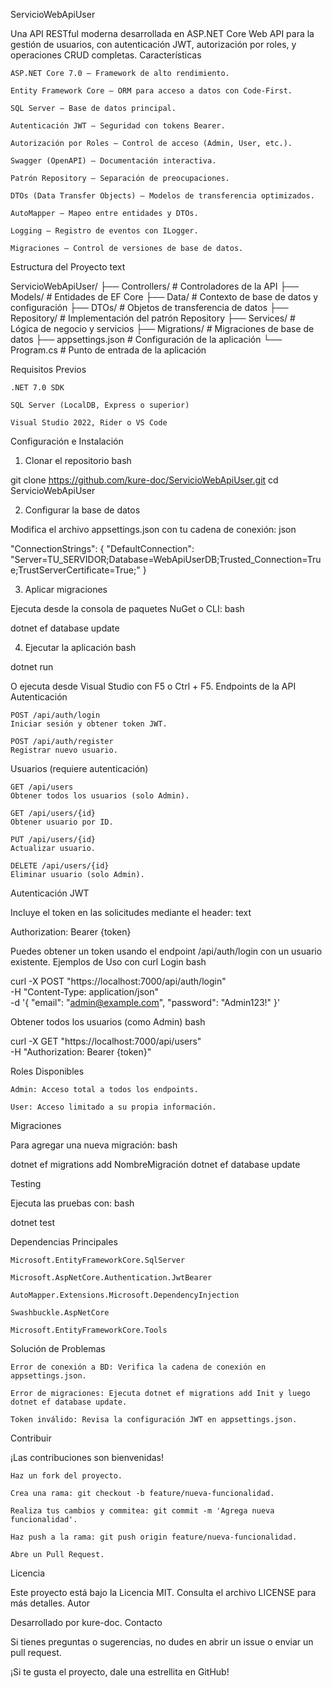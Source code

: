 ServicioWebApiUser

Una API RESTful moderna desarrollada en ASP.NET Core Web API para la gestión de usuarios, con autenticación JWT, autorización por roles, y operaciones CRUD completas.
  Características

    ASP.NET Core 7.0 – Framework de alto rendimiento.

    Entity Framework Core – ORM para acceso a datos con Code-First.

    SQL Server – Base de datos principal.

    Autenticación JWT – Seguridad con tokens Bearer.

    Autorización por Roles – Control de acceso (Admin, User, etc.).

    Swagger (OpenAPI) – Documentación interactiva.

    Patrón Repository – Separación de preocupaciones.

    DTOs (Data Transfer Objects) – Modelos de transferencia optimizados.

    AutoMapper – Mapeo entre entidades y DTOs.

    Logging – Registro de eventos con ILogger.

    Migraciones – Control de versiones de base de datos.

  Estructura del Proyecto
text

ServicioWebApiUser/
├── Controllers/           # Controladores de la API
├── Models/               # Entidades de EF Core
├── Data/                 # Contexto de base de datos y configuración
├── DTOs/                 # Objetos de transferencia de datos
├── Repository/           # Implementación del patrón Repository
├── Services/             # Lógica de negocio y servicios
├── Migrations/           # Migraciones de base de datos
├── appsettings.json      # Configuración de la aplicación
└── Program.cs            # Punto de entrada de la aplicación

  Requisitos Previos

    .NET 7.0 SDK

    SQL Server (LocalDB, Express o superior)

    Visual Studio 2022, Rider o VS Code

  Configuración e Instalación
1. Clonar el repositorio
bash

git clone https://github.com/kure-doc/ServicioWebApiUser.git
cd ServicioWebApiUser

2. Configurar la base de datos

Modifica el archivo appsettings.json con tu cadena de conexión:
json

"ConnectionStrings": {
  "DefaultConnection": "Server=TU_SERVIDOR;Database=WebApiUserDB;Trusted_Connection=True;TrustServerCertificate=True;"
}

3. Aplicar migraciones

Ejecuta desde la consola de paquetes NuGet o CLI:
bash

dotnet ef database update

4. Ejecutar la aplicación
bash

dotnet run

O ejecuta desde Visual Studio con F5 o Ctrl + F5.
  Endpoints de la API
Autenticación

    POST /api/auth/login
    Iniciar sesión y obtener token JWT.

    POST /api/auth/register
    Registrar nuevo usuario.

Usuarios (requiere autenticación)

    GET /api/users
    Obtener todos los usuarios (solo Admin).

    GET /api/users/{id}
    Obtener usuario por ID.

    PUT /api/users/{id}
    Actualizar usuario.

    DELETE /api/users/{id}
    Eliminar usuario (solo Admin).

  Autenticación JWT

Incluye el token en las solicitudes mediante el header:
text

Authorization: Bearer {token}

Puedes obtener un token usando el endpoint /api/auth/login con un usuario existente.
  Ejemplos de Uso con curl
Login
bash

curl -X POST "https://localhost:7000/api/auth/login" \
-H "Content-Type: application/json" \
-d '{
  "email": "admin@example.com",
  "password": "Admin123!"
}'

Obtener todos los usuarios (como Admin)
bash

curl -X GET "https://localhost:7000/api/users" \
-H "Authorization: Bearer {token}"

Roles Disponibles

    Admin: Acceso total a todos los endpoints.

    User: Acceso limitado a su propia información.

Migraciones

Para agregar una nueva migración:
bash

dotnet ef migrations add NombreMigración
dotnet ef database update

Testing

Ejecuta las pruebas con:
bash

dotnet test

Dependencias Principales

    Microsoft.EntityFrameworkCore.SqlServer

    Microsoft.AspNetCore.Authentication.JwtBearer

    AutoMapper.Extensions.Microsoft.DependencyInjection

    Swashbuckle.AspNetCore

    Microsoft.EntityFrameworkCore.Tools

Solución de Problemas

    Error de conexión a BD: Verifica la cadena de conexión en appsettings.json.

    Error de migraciones: Ejecuta dotnet ef migrations add Init y luego dotnet ef database update.

    Token inválido: Revisa la configuración JWT en appsettings.json.

Contribuir

¡Las contribuciones son bienvenidas!

    Haz un fork del proyecto.

    Crea una rama: git checkout -b feature/nueva-funcionalidad.

    Realiza tus cambios y commitea: git commit -m 'Agrega nueva funcionalidad'.

    Haz push a la rama: git push origin feature/nueva-funcionalidad.

    Abre un Pull Request.

Licencia

Este proyecto está bajo la Licencia MIT. Consulta el archivo LICENSE para más detalles.
Autor

Desarrollado por kure-doc.
Contacto

Si tienes preguntas o sugerencias, no dudes en abrir un issue o enviar un pull request.

¡Si te gusta el proyecto, dale una estrellita en GitHub!
